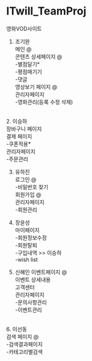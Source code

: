 # ITwill_TeamProj
영화VOD사이트
<br>
1. 조기완<br>
메인 @<br>
콘텐츠 상세페이지 @<br>
-별점달기*<br>
-평점매기기<br>
-댓글<br>
영상보기 페이지 @<br>
관리자페이지<br>
-영화관리(등록 수정 삭제)<br>
<br>
2. 이승하<br>
장바구니 페이지<br>
결제 페이지<br>
-쿠폰적용*<br>
관리자페이지<br>
-주문관리<br>

3. 유하진<br>
로그인 @<br>
-비밀번호 찾기<br>
회원가입 @<br>
관리자페이지<br>
-회원관리<br>

4. 장윤성<br>
마이페이지<br>
-회원정보수정<br>
-회원탈퇴<br>
-구입내역 >> 이승하 <br>
-wish list<br>

5. 신혜인
이벤트페이지 @<br>
이벤트 상세내용<br>
고객센터<br>
관리자페이지<br>
-문의사항관리<br>
-이벤트관리<br>
<br>
6. 이선동<br>
검색 페이지 @<br>
-검색결과페이지<br>
-카테고리별검색<br>
